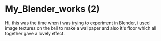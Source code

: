 # My_Blender_works (2)

Hi, this was the time when i was trying to experiment in Blender,
i used image textures on the ball to make a wallpaper 
and also it's floor which all together gave a lovely effect.
